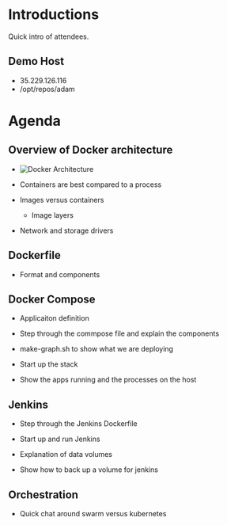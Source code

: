 # Introductions

Quick intro of attendees.

## Demo Host

- 35.229.126.116
- /opt/repos/adam

# Agenda

## Overview of Docker architecture

- ![Docker Architecture](https://docs.docker.com/engine/docker-overview/#docker-architecture)

- Containers are best compared to a process

- Images versus containers

  - Image layers

- Network and storage drivers

## Dockerfile

- Format and components

## Docker Compose

- Applicaiton definition

- Step through the commpose file and explain the components

- make-graph.sh to show what we are deploying

- Start up the stack

- Show the apps running and the processes on the host

## Jenkins

- Step through the Jenkins Dockerfile

- Start up and run Jenkins

- Explanation of data volumes

- Show how to back up a volume for jenkins

## Orchestration

- Quick chat around swarm versus kubernetes
